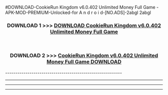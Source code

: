 #DOWNLOAD-CookieRun Kingdom v6.0.402 Unlimited Money Full Game -APK-MOD-PREMIUM-Unlocked-for A n d r o i d-[NO.ADS]-2abgl 2abgl 



<div align="center">

<h3>DOWNLOAD 1 >>> <a href="https://getmod2.web.app/?judul=CookieRun Kingdom v6.0.402 Unlimited Money Full Game ">DOWNLOAD CookieRun Kingdom v6.0.402 Unlimited Money Full Game </a></h3><br>

<h3>DOWNLOAD 2 >>> <a href="https://getmod2.web.app/?judul=CookieRun Kingdom v6.0.402 Unlimited Money Full Game ">CookieRun Kingdom v6.0.402 Unlimited Money Full Game  DOWNLOAD </a></h3>

</div>
----------------------------------------------------------

----------------------------------------------------------

----------------------------------------------------------

----------------------------------------------------------



